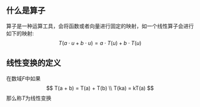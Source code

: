## 什么是算子

算子是一种运算工具，会将函数或者向量进行固定的映射，如一个线性算子会进行如下的映射:
$$
T(a\cdot u + b\cdot u) = a \cdot T(u)+ b\cdot T(u)
$$

## 线性变换的定义

在数域$F$中如果
$$
T(a + b) = T(a) + T(b) \\
T(ka) = kT(a)
$$
那么称$T$为线性变换